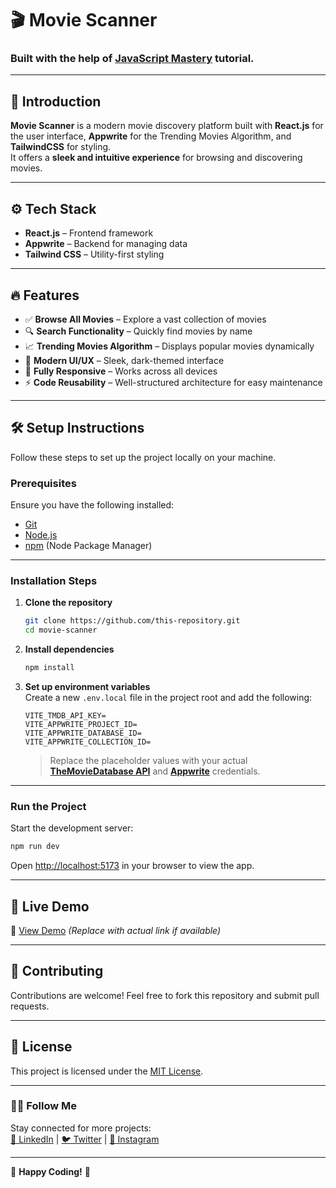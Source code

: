 # 🎬 Movie Scanner

<div>
  <h3>Built with the help of <a href="https://www.youtube.com/@javascriptmastery/videos" target="_blank"><b>JavaScript Mastery</b></a> tutorial.</h3>
</div>

---

## 🚀 Introduction

**Movie Scanner** is a modern movie discovery platform built with **React.js** for the user interface, **Appwrite** for the Trending Movies Algorithm, and **TailwindCSS** for styling.  
It offers a **sleek and intuitive experience** for browsing and discovering movies.

---

## ⚙️ Tech Stack

- **React.js** – Frontend framework  
- **Appwrite** – Backend for managing data  
- **Tailwind CSS** – Utility-first styling  

---

## 🔥 Features

- ✅ **Browse All Movies** – Explore a vast collection of movies  
- 🔍 **Search Functionality** – Quickly find movies by name  
- 📈 **Trending Movies Algorithm** – Displays popular movies dynamically  
- 🎨 **Modern UI/UX** – Sleek, dark-themed interface  
- 📱 **Fully Responsive** – Works across all devices  
- ⚡ **Code Reusability** – Well-structured architecture for easy maintenance  

---

## 🛠 Setup Instructions

Follow these steps to set up the project locally on your machine.

### **Prerequisites**

Ensure you have the following installed:

- [Git](https://git-scm.com/)
- [Node.js](https://nodejs.org/en)
- [npm](https://www.npmjs.com/) (Node Package Manager)

---

### **Installation Steps**

1. **Clone the repository**  
   ```bash
   git clone https://github.com/this-repository.git
   cd movie-scanner
   ```

2. **Install dependencies**  
   ```bash
   npm install
   ```

3. **Set up environment variables**  
   Create a new `.env.local` file in the project root and add the following:

   ```env
   VITE_TMDB_API_KEY=
   VITE_APPWRITE_PROJECT_ID=
   VITE_APPWRITE_DATABASE_ID=
   VITE_APPWRITE_COLLECTION_ID=
   ```
   > Replace the placeholder values with your actual **[TheMovieDatabase API](https://developer.themoviedb.org/reference/intro/getting-started)** and **[Appwrite](https://apwr.dev/)** credentials.

---

### **Run the Project**
Start the development server:
```bash
npm run dev
```
Open [http://localhost:5173](http://localhost:5173) in your browser to view the app.

---

## 🎥 **Live Demo**
🔗 [View Demo](https://your-live-demo-link.com) _(Replace with actual link if available)_

---

## 📌 **Contributing**
Contributions are welcome! Feel free to fork this repository and submit pull requests.

---

## 📜 **License**
This project is licensed under the [MIT License](LICENSE).

---

### 👨‍💻 **Follow Me**
Stay connected for more projects:  
[🔗 LinkedIn](https://linkedin.com/in/your-profile) | [🐦 Twitter](https://twitter.com/your-handle) | [📸 Instagram](https://instagram.com/your-handle)

---

🚀 **Happy Coding!** 🎉
